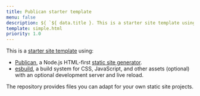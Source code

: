 ```yaml
---
title: Publican starter template
menu: false
description: ${ `${ data.title }. This is a starter site template using Publican, a Node.js static site generator.` }
template: simple.html
priority: 1.0
---
```


This is a [starter site template](https://github.com/craigbuckler/publican-starter) using:

* [Publican](https://www.npmjs.com/package/publican), a Node.js HTML-first [static site generator](--ROOT--post/what-are-static-site-generators/).
* [esbuild](https://esbuild.github.io/), a build system for CSS, JavaScript, and other assets (optional) with an optional development server and live reload.

The repository provides files you can adapt for your own static site projects.
